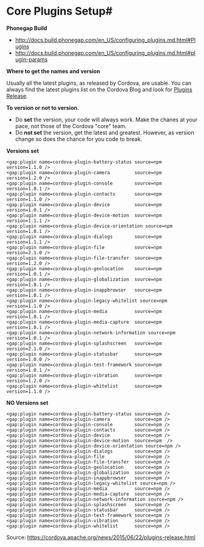 # Core Plugins Setup#


**Phonegap Build**
- http://docs.build.phonegap.com/en_US/configuring_plugins.md.html#Plugins
- http://docs.build.phonegap.com/en_US/configuring_plugins.md.html#plugin-params

**Where to get the names and version**

Usually all the latest plugins, as released by Cordova, are usable. You can always find the latest plugins list on the Cordova Blog and look for [Plugins Release](https://cordova.apache.org/blog/).

**To version or not to version.**

- Do **set** the version, your code will always work. Make the chanes at your pace, not those of the Cordova "core" team.
- Do **not set** the version, get the latest and greatest. However, as version change so does the chance for you code to break.

**Versions set**
```
<gap:plugin name=cordova-plugin-battery-status source=npm version=1.1.0 />
<gap:plugin name=cordova-plugin-camera         source=npm version=1.2.0 />
<gap:plugin name=cordova-plugin-console        source=npm version=1.0.1 />
<gap:plugin name=cordova-plugin-contacts       source=npm version=1.1.0 />
<gap:plugin name=cordova-plugin-device         source=npm version=1.0.1 />
<gap:plugin name=cordova-plugin-device-motion  source=npm version=1.1.1 />
<gap:plugin name=cordova-plugin-device-orientation source=npm version=1.0.1 />
<gap:plugin name=cordova-plugin-dialogs        source=npm version=1.1.1 />
<gap:plugin name=cordova-plugin-file           source=npm version=2.1.0 />
<gap:plugin name=cordova-plugin-file-transfer  source=npm version=1.2.0 />
<gap:plugin name=cordova-plugin-geolocation    source=npm version=1.0.1 />
<gap:plugin name=cordova-plugin-globalization  source=npm version=1.0.1 />
<gap:plugin name=cordova-plugin-inappbrowser   source=npm version=1.0.1 />
<gap:plugin name=cordova-plugin-legacy-whitelist source=npm version=1.1.0 />
<gap:plugin name=cordova-plugin-media          source=npm version=1.0.1 />
<gap:plugin name=cordova-plugin-media-capture  source=npm version=1.0.1 />
<gap:plugin name=cordova-plugin-network-information source=npm version=1.0.1 />
<gap:plugin name=cordova-plugin-splashscreen   source=npm version=2.1.0 />
<gap:plugin name=cordova-plugin-statusbar      source=npm version=1.0.0 />
<gap:plugin name=cordova-plugin-test-framework source=npm version=1.0.1 />
<gap:plugin name=cordova-plugin-vibration      source=npm version=1.2.0 />
<gap:plugin name=cordova-plugin-whitelist      source=npm version=1.1.0 />
```

**NO Versions set**
```
<gap:plugin name=cordova-plugin-battery-status source=npm />
<gap:plugin name=cordova-plugin-camera         source=npm />
<gap:plugin name=cordova-plugin-console        source=npm />
<gap:plugin name=cordova-plugin-contacts       source=npm />
<gap:plugin name=cordova-plugin-device         source=npm />
<gap:plugin name=cordova-plugin-device-motion  source=npm  />
<gap:plugin name=cordova-plugin-device-orientation source=npm />
<gap:plugin name=cordova-plugin-dialogs        source=npm />
<gap:plugin name=cordova-plugin-file           source=npm />
<gap:plugin name=cordova-plugin-file-transfer  source=npm />
<gap:plugin name=cordova-plugin-geolocation    source=npm />
<gap:plugin name=cordova-plugin-globalization  source=npm />
<gap:plugin name=cordova-plugin-inappbrowser   source=npm />
<gap:plugin name=cordova-plugin-legacy-whitelist source=npm />
<gap:plugin name=cordova-plugin-media          source=npm />
<gap:plugin name=cordova-plugin-media-capture  source=npm />
<gap:plugin name=cordova-plugin-network-information source=npm />
<gap:plugin name=cordova-plugin-splashscreen   source=npm />
<gap:plugin name=cordova-plugin-statusbar      source=npm />
<gap:plugin name=cordova-plugin-test-framework source=npm />
<gap:plugin name=cordova-plugin-vibration      source=npm />
<gap:plugin name=cordova-plugin-whitelist      source=npm />
```

Source: https://cordova.apache.org/news/2015/06/22/plugins-release.html<br>
